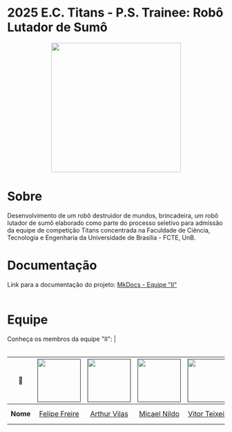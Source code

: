 # 2025 E.C. Titans - P.S. Trainee: Robô Lutador de Sumô

<p align="center">
  <img src="./docs/view/img/logoAqui" height='300px' style={{ display: 'block', margin: 'auto', marginTop: '100px' }} />
</p>

# Sobre

Desenvolvimento de um robô destruidor de mundos, brincadeira, um robô lutador de sumô elaborado como parte do processo seletivo para admissão da equipe de competição Titans concentrada na Faculdade de Ciência, Tecnologia e Engenharia da Universidade de Brasília - FCTE, UnB.
  
# Documentação

Link para a documentação do projeto: [MkDocs - Equipe "II"](https://fga0138-mds-ajax.github.io/2024.2-Aries/) <br><br>

<!--

- Montar os tópicos com a equipe de deploy e testes 

# Instruções para iniciar o site localmente (em ambientes X)

### Dependências

- Node.js v20.13.1
- NPM (Node Package Manager)
- PostgreSQL
- Ruby
- Rails
- Docker

-->

# Equipe

Conheça os membros da equipe "II":
                                                                |
<br></br>


| **📸**    | [<img src="https://avatars.githubusercontent.com/u/62055315?v=4" width=100>]() | [<img src="https://avatars.githubusercontent.com/u/186127003?v=4" width=100>]() | [<img src="https://avatars.githubusercontent.com/u/113267642?v=4" width=100>]() | [<img src="https://avatars.githubusercontent.com/u/189680932?v=4" width=100>]() | [<img src="https://avatars.githubusercontent.com/u/197327695?v=4" width=100>]() | [<img src="https://avatars.githubusercontent.com/u/153767458?v=4" width=100>]() |
|:---------:|:------------------------------------------------------------------------------:|:-------------------------------------------------------------------------------:|:------------------------------------------------------------------------------:|:------------------------------------------------------------------------------:|:------------------------------------------------------------------------------:|:------------------------------------------------------------------------------:|
| **Nome**  | [Felipe Freire](https://github.com/FelipeFreire-gf) | [Arthur Vilas](https://github.com/arthurvbl)  | [Micael Nildo](https://github.com/micaelnildoo) | [Vitor Teixeira](https://github.com/vitorreix) | [João Victor](https://github.com/viktor485) | [Matheus Félix](https://github.com/matheusfelix18) |                     

